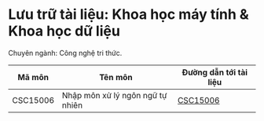 # Lưu trữ tài liệu: Khoa học máy tính & Khoa học dữ liệu

Chuyên ngành: Công nghệ tri thức.

|Mã môn|Tên môn|Đường dẫn tới tài liệu|
|------|-------|----------------------|
|CSC15006|Nhập môn xử lý ngôn ngữ tự nhiên|[CSC15006](https://github.com/CSDS-HCMUS-COURSEWAVE/CSC15006-Introduction_To_Natural_Language_Processing.git)|
